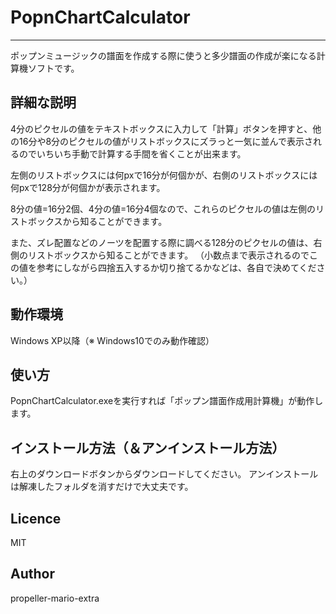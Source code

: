 # PopnChartCalculator
----

ポップンミュージックの譜面を作成する際に使うと多少譜面の作成が楽になる計算機ソフトです。

## 詳細な説明
4分のピクセルの値をテキストボックスに入力して「計算」ボタンを押すと、他の16分や8分のピクセルの値がリストボックスにズラっと一気に並んで表示されるのでいちいち手動で計算する手間を省くことが出来ます。

左側のリストボックスには何pxで16分が何個かが、右側のリストボックスには何pxで128分が何個かが表示されます。

8分の値=16分2個、4分の値=16分4個なので、これらのピクセルの値は左側のリストボックスから知ることができます。

また、ズレ配置などのノーツを配置する際に調べる128分のピクセルの値は、右側のリストボックスから知ることができます。
（小数点まで表示されるのでこの値を参考にしながら四捨五入するか切り捨てるかなどは、各自で決めてください。）

## 動作環境
Windows XP以降（※ Windows10でのみ動作確認）
## 使い方
PopnChartCalculator.exeを実行すれば「ポップン譜面作成用計算機」が動作します。
## インストール方法（＆アンインストール方法）
右上のダウンロードボタンからダウンロードしてください。
アンインストールは解凍したフォルダを消すだけで大丈夫です。
## Licence
MIT

## Author
propeller-mario-extra
